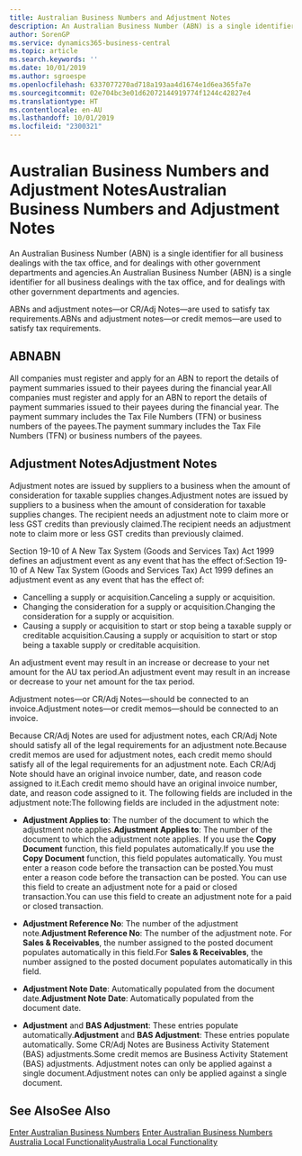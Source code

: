 ```yaml
---
title: Australian Business Numbers and Adjustment Notes
description: An Australian Business Number (ABN) is a single identifier for all business dealings with the tax office and for dealings with other government departments and agencies.
author: SorenGP
ms.service: dynamics365-business-central
ms.topic: article
ms.search.keywords: ''
ms.date: 10/01/2019
ms.author: sgroespe
ms.openlocfilehash: 6337077270ad718a193aa4d1674e1d6ea365fa7e
ms.sourcegitcommit: 02e704bc3e01d62072144919774f1244c42827e4
ms.translationtype: HT
ms.contentlocale: en-AU
ms.lasthandoff: 10/01/2019
ms.locfileid: "2300321"
---
```

# <a name="australian-business-numbers-and-adjustment-notes"></a><span data-ttu-id="5db0b-103">Australian Business Numbers and Adjustment Notes</span><span class="sxs-lookup"><span data-stu-id="5db0b-103">Australian Business Numbers and Adjustment Notes</span></span>
<span data-ttu-id="5db0b-104">An Australian Business Number (ABN) is a single identifier for all business dealings with the tax office, and for dealings with other government departments and agencies.</span><span class="sxs-lookup"><span data-stu-id="5db0b-104">An Australian Business Number (ABN) is a single identifier for all business dealings with the tax office, and for dealings with other government departments and agencies.</span></span>  

 <span data-ttu-id="5db0b-105">ABNs and adjustment notes—or CR/Adj Notes—are used to satisfy tax requirements.</span><span class="sxs-lookup"><span data-stu-id="5db0b-105">ABNs and adjustment notes—or credit memos—are used to satisfy tax requirements.</span></span>  

## <a name="abn"></a><span data-ttu-id="5db0b-106">ABN</span><span class="sxs-lookup"><span data-stu-id="5db0b-106">ABN</span></span>  
 <span data-ttu-id="5db0b-107">All companies must register and apply for an ABN to report the details of payment summaries issued to their payees during the financial year.</span><span class="sxs-lookup"><span data-stu-id="5db0b-107">All companies must register and apply for an ABN to report the details of payment summaries issued to their payees during the financial year.</span></span> <span data-ttu-id="5db0b-108">The payment summary includes the Tax File Numbers (TFN) or business numbers of the payees.</span><span class="sxs-lookup"><span data-stu-id="5db0b-108">The payment summary includes the Tax File Numbers (TFN) or business numbers of the payees.</span></span>  

## <a name="adjustment-notes"></a><span data-ttu-id="5db0b-109">Adjustment Notes</span><span class="sxs-lookup"><span data-stu-id="5db0b-109">Adjustment Notes</span></span>  
 <span data-ttu-id="5db0b-110">Adjustment notes are issued by suppliers to a business when the amount of consideration for taxable supplies changes.</span><span class="sxs-lookup"><span data-stu-id="5db0b-110">Adjustment notes are issued by suppliers to a business when the amount of consideration for taxable supplies changes.</span></span> <span data-ttu-id="5db0b-111">The recipient needs an adjustment note to claim more or less GST credits than previously claimed.</span><span class="sxs-lookup"><span data-stu-id="5db0b-111">The recipient needs an adjustment note to claim more or less GST credits than previously claimed.</span></span>  

 <span data-ttu-id="5db0b-112">Section 19-10 of A New Tax System (Goods and Services Tax) Act 1999 defines an adjustment event as any event that has the effect of:</span><span class="sxs-lookup"><span data-stu-id="5db0b-112">Section 19-10 of A New Tax System (Goods and Services Tax) Act 1999 defines an adjustment event as any event that has the effect of:</span></span>  

-   <span data-ttu-id="5db0b-113">Cancelling a supply or acquisition.</span><span class="sxs-lookup"><span data-stu-id="5db0b-113">Canceling a supply or acquisition.</span></span>  
-   <span data-ttu-id="5db0b-114">Changing the consideration for a supply or acquisition.</span><span class="sxs-lookup"><span data-stu-id="5db0b-114">Changing the consideration for a supply or acquisition.</span></span>  
-   <span data-ttu-id="5db0b-115">Causing a supply or acquisition to start or stop being a taxable supply or creditable acquisition.</span><span class="sxs-lookup"><span data-stu-id="5db0b-115">Causing a supply or acquisition to start or stop being a taxable supply or creditable acquisition.</span></span>  

<span data-ttu-id="5db0b-116">An adjustment event may result in an increase or decrease to your net amount for the AU tax period.</span><span class="sxs-lookup"><span data-stu-id="5db0b-116">An adjustment event may result in an increase or decrease to your net amount for the tax period.</span></span>  

<span data-ttu-id="5db0b-117">Adjustment notes—or CR/Adj Notes—should be connected to an invoice.</span><span class="sxs-lookup"><span data-stu-id="5db0b-117">Adjustment notes—or credit memos—should be connected to an invoice.</span></span>  

<span data-ttu-id="5db0b-118">Because CR/Adj Notes are used for adjustment notes, each CR/Adj Note should satisfy all of the legal requirements for an adjustment note.</span><span class="sxs-lookup"><span data-stu-id="5db0b-118">Because credit memos are used for adjustment notes, each credit memo should satisfy all of the legal requirements for an adjustment note.</span></span> <span data-ttu-id="5db0b-119">Each CR/Adj Note should have an original invoice number, date, and reason code assigned to it.</span><span class="sxs-lookup"><span data-stu-id="5db0b-119">Each credit memo should have an original invoice number, date, and reason code assigned to it.</span></span> <span data-ttu-id="5db0b-120">The following fields are included in the adjustment note:</span><span class="sxs-lookup"><span data-stu-id="5db0b-120">The following fields are included in the adjustment note:</span></span>  

- <span data-ttu-id="5db0b-121">**Adjustment Applies to**: The number of the document to which the adjustment note applies.</span><span class="sxs-lookup"><span data-stu-id="5db0b-121">**Adjustment Applies to**: The number of the document to which the adjustment note applies.</span></span> <span data-ttu-id="5db0b-122">If you use the **Copy Document** function, this field populates automatically.</span><span class="sxs-lookup"><span data-stu-id="5db0b-122">If you use the **Copy Document** function, this field populates automatically.</span></span> <span data-ttu-id="5db0b-123">You must enter a reason code before the transaction can be posted.</span><span class="sxs-lookup"><span data-stu-id="5db0b-123">You must enter a reason code before the transaction can be posted.</span></span> <span data-ttu-id="5db0b-124">You can use this field to create an adjustment note for a paid or closed transaction.</span><span class="sxs-lookup"><span data-stu-id="5db0b-124">You can use this field to create an adjustment note for a paid or closed transaction.</span></span>  

- <span data-ttu-id="5db0b-125">**Adjustment Reference No**: The number of the adjustment note.</span><span class="sxs-lookup"><span data-stu-id="5db0b-125">**Adjustment Reference No**: The number of the adjustment note.</span></span> <span data-ttu-id="5db0b-126">For **Sales & Receivables**, the number assigned to the posted document populates automatically in this field.</span><span class="sxs-lookup"><span data-stu-id="5db0b-126">For **Sales & Receivables**, the number assigned to the posted document populates automatically in this field.</span></span>  

- <span data-ttu-id="5db0b-127">**Adjustment Note Date**: Automatically populated from the document date.</span><span class="sxs-lookup"><span data-stu-id="5db0b-127">**Adjustment Note Date**: Automatically populated from the document date.</span></span>  

- <span data-ttu-id="5db0b-128">**Adjustment** and **BAS Adjustment**: These entries populate automatically.</span><span class="sxs-lookup"><span data-stu-id="5db0b-128">**Adjustment** and **BAS Adjustment**: These entries populate automatically.</span></span> <span data-ttu-id="5db0b-129">Some CR/Adj Notes are Business Activity Statement (BAS) adjustments.</span><span class="sxs-lookup"><span data-stu-id="5db0b-129">Some credit memos are Business Activity Statement (BAS) adjustments.</span></span> <span data-ttu-id="5db0b-130">Adjustment notes can only be applied against a single document.</span><span class="sxs-lookup"><span data-stu-id="5db0b-130">Adjustment notes can only be applied against a single document.</span></span>  

## <a name="see-also"></a><span data-ttu-id="5db0b-131">See Also</span><span class="sxs-lookup"><span data-stu-id="5db0b-131">See Also</span></span>  
 <span data-ttu-id="5db0b-132">[Enter Australian Business Numbers](how-to-enter-australian-business-numbers.md) </span><span class="sxs-lookup"><span data-stu-id="5db0b-132">[Enter Australian Business Numbers](how-to-enter-australian-business-numbers.md) </span></span>  
 [<span data-ttu-id="5db0b-133">Australia Local Functionality</span><span class="sxs-lookup"><span data-stu-id="5db0b-133">Australia Local Functionality</span></span>](australia-local-functionality.md)
